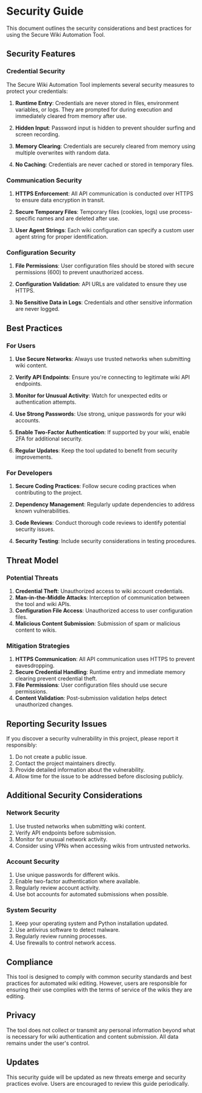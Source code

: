 # Security Guide

This document outlines the security considerations and best practices for using the Secure Wiki Automation Tool.

## Security Features

### Credential Security

The Secure Wiki Automation Tool implements several security measures to protect your credentials:

1. **Runtime Entry**: Credentials are never stored in files, environment variables, or logs. They are prompted for during execution and immediately cleared from memory after use.

2. **Hidden Input**: Password input is hidden to prevent shoulder surfing and screen recording.

3. **Memory Clearing**: Credentials are securely cleared from memory using multiple overwrites with random data.

4. **No Caching**: Credentials are never cached or stored in temporary files.

### Communication Security

1. **HTTPS Enforcement**: All API communication is conducted over HTTPS to ensure data encryption in transit.

2. **Secure Temporary Files**: Temporary files (cookies, logs) use process-specific names and are deleted after use.

3. **User Agent Strings**: Each wiki configuration can specify a custom user agent string for proper identification.

### Configuration Security

1. **File Permissions**: User configuration files should be stored with secure permissions (600) to prevent unauthorized access.

2. **Configuration Validation**: API URLs are validated to ensure they use HTTPS.

3. **No Sensitive Data in Logs**: Credentials and other sensitive information are never logged.

## Best Practices

### For Users

1. **Use Secure Networks**: Always use trusted networks when submitting wiki content.

2. **Verify API Endpoints**: Ensure you're connecting to legitimate wiki API endpoints.

3. **Monitor for Unusual Activity**: Watch for unexpected edits or authentication attempts.

4. **Use Strong Passwords**: Use strong, unique passwords for your wiki accounts.

5. **Enable Two-Factor Authentication**: If supported by your wiki, enable 2FA for additional security.

6. **Regular Updates**: Keep the tool updated to benefit from security improvements.

### For Developers

1. **Secure Coding Practices**: Follow secure coding practices when contributing to the project.

2. **Dependency Management**: Regularly update dependencies to address known vulnerabilities.

3. **Code Reviews**: Conduct thorough code reviews to identify potential security issues.

4. **Security Testing**: Include security considerations in testing procedures.

## Threat Model

### Potential Threats

1. **Credential Theft**: Unauthorized access to wiki account credentials.
2. **Man-in-the-Middle Attacks**: Interception of communication between the tool and wiki APIs.
3. **Configuration File Access**: Unauthorized access to user configuration files.
4. **Malicious Content Submission**: Submission of spam or malicious content to wikis.

### Mitigation Strategies

1. **HTTPS Communication**: All API communication uses HTTPS to prevent eavesdropping.
2. **Secure Credential Handling**: Runtime entry and immediate memory clearing prevent credential theft.
3. **File Permissions**: User configuration files should use secure permissions.
4. **Content Validation**: Post-submission validation helps detect unauthorized changes.

## Reporting Security Issues

If you discover a security vulnerability in this project, please report it responsibly:

1. Do not create a public issue.
2. Contact the project maintainers directly.
3. Provide detailed information about the vulnerability.
4. Allow time for the issue to be addressed before disclosing publicly.

## Additional Security Considerations

### Network Security

1. Use trusted networks when submitting wiki content.
2. Verify API endpoints before submission.
3. Monitor for unusual network activity.
4. Consider using VPNs when accessing wikis from untrusted networks.

### Account Security

1. Use unique passwords for different wikis.
2. Enable two-factor authentication where available.
3. Regularly review account activity.
4. Use bot accounts for automated submissions when possible.

### System Security

1. Keep your operating system and Python installation updated.
2. Use antivirus software to detect malware.
3. Regularly review running processes.
4. Use firewalls to control network access.

## Compliance

This tool is designed to comply with common security standards and best practices for automated wiki editing. However, users are responsible for ensuring their use complies with the terms of service of the wikis they are editing.

## Privacy

The tool does not collect or transmit any personal information beyond what is necessary for wiki authentication and content submission. All data remains under the user's control.

## Updates

This security guide will be updated as new threats emerge and security practices evolve. Users are encouraged to review this guide periodically.